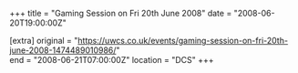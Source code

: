 +++
title = "Gaming Session on Fri 20th June 2008"
date = "2008-06-20T19:00:00Z"

[extra]
original = "https://uwcs.co.uk/events/gaming-session-on-fri-20th-june-2008-1474489010986/"    
end = "2008-06-21T07:00:00Z"
location = "DCS"
+++



